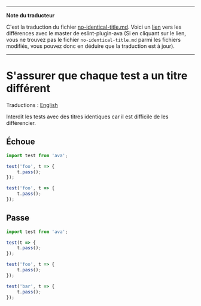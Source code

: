 ___
**Note du traducteur**

C'est la traduction du fichier [no-identical-title.md](https://github.com/sindresorhus/eslint-plugin-ava/blob/master/docs/rules/no-identical-title.md). Voici un [lien](https://github.com/sindresorhus/eslint-plugin-ava/compare/216cd688cded0f2b79f3f652dc2eb43353f08fc4...master#diff-71a0207aeafb9ca6c33c3d06982b1baa) vers les différences avec le master de eslint-plugin-ava (Si en cliquant sur le lien, vous ne trouvez pas le fichier `no-identical-title.md` parmi les fichiers modifiés, vous pouvez donc en déduire que la traduction est à jour).
___
# S'assurer que chaque test a un titre différent

Traductions : [English](https://github.com/sindresorhus/eslint-plugin-ava/blob/master/docs/rules/no-identical-title.md)

Interdit les tests avec des titres identiques car il est difficile de les différencier.


## Échoue

```js
import test from 'ava';

test('foo', t => {
	t.pass();
});

test('foo', t => {
	t.pass();
});
```


## Passe

```js
import test from 'ava';

test(t => {
	t.pass();
});

test('foo', t => {
	t.pass();
});

test('bar', t => {
	t.pass();
});
```
